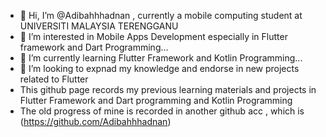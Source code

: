 - 👋 Hi, I’m @Adibahhhadnan , currently a mobile computing student at UNIVERSITI MALAYSIA TERENGGANU
- 👀 I’m interested in Mobile Apps Development especially in Flutter framework and Dart Programming...
- 🌱 I’m currently learning Flutter Framework and Kotlin Programming...
- 💞️ I’m looking to expnad my knowledge and endorse in new projects related to Flutter
- This github page records my previous learning materials and projects in Flutter Framework and Dart programming and Kotlin Programming
- The old progress of mine is recorded in another github acc , which is (https://github.com/Adibahhhadnan)
<!---
NurAdibahAdnan/NurAdibahAdnan is a ✨ special ✨ repository because its `README.md` (this file) appears on your GitHub profile.
You can click the Preview link to take a look at your changes.
--->
